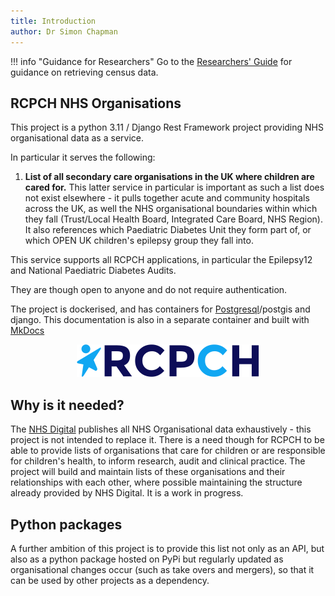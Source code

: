```yaml
---
title: Introduction
author: Dr Simon Chapman
---
```

!!! info "Guidance for Researchers"
    Go to the [Researchers' Guide](./researchers/api.md) for guidance on retrieving census data.

## RCPCH NHS Organisations

This project is a python 3.11 / Django Rest Framework project providing NHS organisational data as a service.

In particular it serves the following:

1. **List of all secondary care organisations in the UK where children are cared for.**
This latter service in particular is important as such a list does not exist elsewhere - it pulls together acute and community hospitals across the UK, as well the NHS organisational boundaries within which they fall (Trust/Local Health Board, Integrated Care Board, NHS Region). It also references which Paediatric Diabetes Unit they form part of, or which OPEN UK children's epilepsy group they fall into.

This service supports all RCPCH applications, in particular the Epilepsy12 and National Paediatric Diabetes Audits.

They are though open to anyone and do not require authentication.

The project is dockerised, and has containers for [Postgresql](https://www.postgresql.org/)/postgis and django. This documentation is also in a separate container and built with [MkDocs](https://www.mkdocs.org/)

<p align="center">
    <p align="center">
    <img src='../docs/_assets/_images/rcpch-logo-mobile.4d5b446caf9a.svg' alt='RCPCH Logo'>
    </p>
</p>

## Why is it needed?

The [NHS Digital](https://digital.nhs.uk/services/spine) publishes all NHS Organisational data exhaustively - this project is not intended to replace it. There is a need though for RCPCH to be able to provide lists of organisations that care for children or are responsible for children's health, to inform research, audit and clinical practice. The project will build and maintain lists of these organisations and their relationships with each other, where possible maintaining the structure already provided by NHS Digital. It is a work in progress.

## Python packages

A further ambition of this project is to provide this list not only as an API, but also as a python package hosted on PyPi but regularly updated as organisational changes occur (such as take overs and mergers), so that it can be used by other projects as a dependency.
